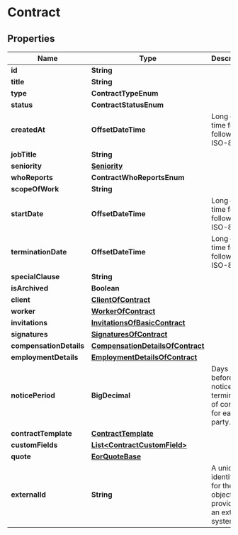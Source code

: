 

# Contract


## Properties

| Name | Type | Description | Notes |
|------------ | ------------- | ------------- | -------------|
|**id** | **String** |  |  |
|**title** | **String** |  |  |
|**type** | **ContractTypeEnum** |  |  |
|**status** | **ContractStatusEnum** |  |  |
|**createdAt** | **OffsetDateTime** | Long date-time format following ISO-8601 |  |
|**jobTitle** | **String** |  |  [optional] |
|**seniority** | [**Seniority**](Seniority.md) |  |  |
|**whoReports** | **ContractWhoReportsEnum** |  |  [optional] |
|**scopeOfWork** | **String** |  |  [optional] |
|**startDate** | **OffsetDateTime** | Long date-time format following ISO-8601 |  |
|**terminationDate** | **OffsetDateTime** | Long date-time format following ISO-8601 |  |
|**specialClause** | **String** |  |  |
|**isArchived** | **Boolean** |  |  |
|**client** | [**ClientOfContract**](ClientOfContract.md) |  |  |
|**worker** | [**WorkerOfContract**](WorkerOfContract.md) |  |  |
|**invitations** | [**InvitationsOfBasicContract**](InvitationsOfBasicContract.md) |  |  |
|**signatures** | [**SignaturesOfContract**](SignaturesOfContract.md) |  |  |
|**compensationDetails** | [**CompensationDetailsOfContract**](CompensationDetailsOfContract.md) |  |  |
|**employmentDetails** | [**EmploymentDetailsOfContract**](EmploymentDetailsOfContract.md) |  |  |
|**noticePeriod** | **BigDecimal** | Days before to notice the termination of contract for eather party. |  [optional] |
|**contractTemplate** | [**ContractTemplate**](ContractTemplate.md) |  |  [optional] |
|**customFields** | [**List&lt;ContractCustomField&gt;**](ContractCustomField.md) |  |  [optional] |
|**quote** | [**EorQuoteBase**](EorQuoteBase.md) |  |  [optional] |
|**externalId** | **String** | A unique identifier for the object provided by an external system. |  [optional] |



